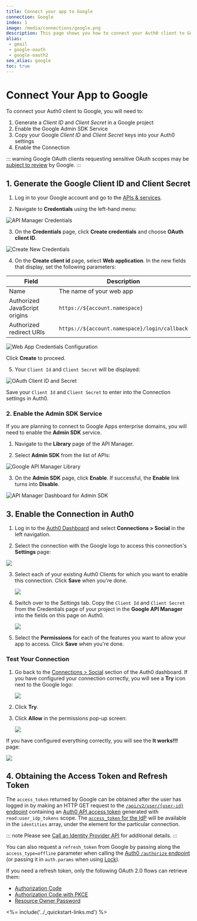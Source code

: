 ```yaml
---
title: Connect your app to Google
connection: Google
index: 1
image: /media/connections/google.png
description: This page shows you how to connect your Auth0 client to Google. You will need to generate keys, copy these into your Auth0 settings, and enable the connection.
alias:
 - gmail
 - google-oauth
 - google-oauth2
seo_alias: google
toc: true
---
```

# Connect Your App to Google

To connect your Auth0 client to Google, you will need to:

1. Generate a *Client ID* and *Client Secret* in a Google project
2. Enable the Google Admin SDK Service
3. Copy your Google *Client ID* and *Client Secret* keys into your Auth0 settings
4. Enable the Connection

::: warning
Google OAuth clients requesting sensitive OAuth scopes may be [subject to review](https://developers.google.com/apps-script/guides/client-verification) by Google.
:::

## 1. Generate the Google Client ID and Client Secret

1. Log in to your Google account and go to the [APIs & services](https://console.developers.google.com/projectselector/apis/credentials).

2. Navigate to **Credentials** using the left-hand menu:

  ![API Manager Credentials](/media/articles/connections/social/google/credentials.png)

3. On the **Credentials** page, click **Create credentials** and choose **OAuth client ID**.

  ![Create New Credentials](/media/articles/connections/social/google/create-new-credentials.png)

4. On the **Create client id** page, select **Web application**. In the new fields that display, set the following parameters:

| Field | Description |
| - | - |
| Name | The name of your web app |
| Authorized JavaScript origins | `https://${account.namespace}` |
| Authorized redirect URIs | `https://${account.namespace}/login/callback` |

  ![Web App Credentials Configuration](/media/articles/connections/social/google/create-client-id-config.png)

  Click **Create** to proceed.

5. Your `Client Id` and `Client Secret` will be displayed:

  ![OAuth Client ID and Secret](/media/articles/connections/social/google/oauth-client-info.png)

  Save your `Client Id` and `Client Secret` to enter into the Connection settings in Auth0.

### 2. Enable the Admin SDK Service

If you are planning to connect to Google Apps enterprise domains, you will need to enable the **Admin SDK** service.

1. Navigate to the **Library** page of the API Manager.

2. Select **Admin SDK** from the list of APIs:

  ![Google API Manager Library](/media/articles/connections/social/google/api-manager-library.png)

3. On the **Admin SDK** page, click **Enable**. If successful, the **Enable** link turns into **Disable**.

  ![API Manager Dashboard for Admin SDK](/media/articles/connections/social/google/enable-admin-sdk.png)

## 3. Enable the Connection in Auth0

1. Log in to the [Auth0 Dashboard](${manage_url}) and select **Connections > Social** in the left navigation.

2. Select the connection with the Google logo to access this connection's **Settings** page:

  ![](/media/articles/connections/social/google/goog-settings.png)

3. Select each of your existing Auth0 Clients for which you want to enable this connection. Click **Save** when you're done.

    ![](/media/articles/connections/social/google/goog-api-aoth0-apps.png)

4. Switch over to the *Settings* tab. Copy the `Client Id` and `Client Secret` from the Credentials page of your project in the **Google API Manager** into the fields on this page on Auth0.

    ![](/media/articles/connections/social/google/goog-api-aoth0-settings.png)

5. Select the **Permissions** for each of the features you want to allow your app to access. Click **Save** when you're done.

### Test Your Connection

1. Go back to the [Connections > Social](${manage_url}/#/connections/social) section of the Auth0 dashboard. If you have configured your connection correctly, you will see a **Try** icon next to the Google logo:

    ![](/media/articles/connections/social/google/goog-api-trylogo.png)

2. Click **Try**.

3. Click **Allow** in the permissions pop-up screen:

   ![](/media/articles/connections/social/google/goog-api-permit.png)

If you have configured everything correctly, you will see the **It works!!!** page:

   ![](/media/articles/connections/social/google/goog-api-works.png)

## 4. Obtaining the Access Token and Refresh Token

The `access_token` returned by Google can be obtained after the user has logged in by making an HTTP GET request to the [`/api/v2/user/{user-id}` endpoint](/api/management/v2#!/Users/get_users_by_id) containing an [Auth0 API access token](https://auth0.com/docs/api/management/v2/tokens#get-a-token-manually) generated with  `read:user_idp_tokens` scope.  The [`access_token` for the IdP](https://auth0.com/docs/tokens/idp) will be available in the `identities` array, under the element for the particular connection.

::: note
Please see [Call an Identity Provider API](https://auth0.com/docs/tutorials/calling-an-external-idp-api) for additional details.
:::

You can also request a `refresh_token` from Google by passing along the `access_type=offline` parameter when calling the [Auth0 `/authorize` endpoint](https://auth0.com/docs/api/authentication#implicit-grant) (or passing it in `auth.params` when using [Lock](https://auth0.com/docs/libraries/lock/v10)).

If you need a refresh token, only the following OAuth 2.0 flows can retrieve them:

* [Authorization Code](https://auth0.com/docs/api-auth/grant/authorization-code)
* [Authorization Code with PKCE](https://auth0.com/docs/api-auth/grant/authorization-code-pkce)
* [Resource Owner Password](https://auth0.com/docs/api-auth/grant/password)

<%= include('../_quickstart-links.md') %>
